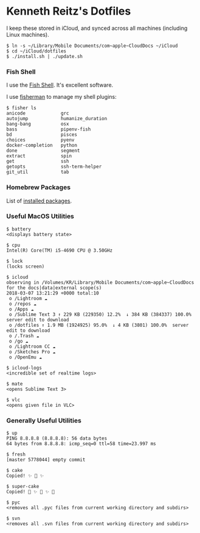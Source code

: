 # Kenneth Reitz's Dotfiles

I keep these stored in iCloud, and synced across all machines (including Linux machines).

    $ ln -s ~/Library/Mobile Documents/com~apple~CloudDocs ~/iCloud
    $ cd ~/iCloud/dotfiles
    $ ./install.sh | ./update.sh

### Fish Shell

I use the [Fish Shell](https://fishshell.com). It's excellent software.

I use [fisherman](https://github.com/fisherman/fisherman) to manage my shell plugins:

    $ fisher ls
    anicode		    	grc
    autojump	    	humanize_duration
    bang-bang	    	osx
    bass		    	pipenv-fish
    bd		        	pisces
    choices		    	pyenv
    docker-completion	python
    done		    	segment
    extract		    	spin
    get		        	ssh
    getopts		    	ssh-term-helper
    git_util	    	tab

### Homebrew Packages
    
List of [installed packages](https://github.com/kennethreitz/dotfiles/blob/master/install.sh).

### Useful MacOS Utilities

    $ battery
    <displays battery state>

    $ cpu
    Intel(R) Core(TM) i5-4690 CPU @ 3.50GHz

    $ lock
    (locks screen)

    $ icloud
    observing in /Volumes/KR/Library/Mobile Documents/com~apple~CloudDocs for the docs|data|external scope(s)
    2018-03-07 13:21:29 +0000 total:10
     o /Lightroom ☁
     o /repos ☁
     o /Apps ☁
     o /Sublime Text 3 ↑ 229 KB (229350) 12.2%  ↓ 384 KB (384337) 100.0%  server edit to download
     o /dotfiles ↑ 1.9 MB (1924925) 95.0%  ↓ 4 KB (3801) 100.0%  server edit to download
     o /.Trash ☁
     o /go ☁
     o /Lightroom CC ☁
     o /Sketches Pro ☁
     o /OpenEmu ☁

    $ icloud-logs
    <incredible set of realtime logs>

    $ mate
    <opens Sublime Text 3>

    $ vlc
    <opens given file in VLC>

### Generally Useful Utilities

    $ up
    PING 8.8.8.8 (8.8.8.8): 56 data bytes
    64 bytes from 8.8.8.8: icmp_seq=0 ttl=58 time=23.997 ms

    $ fresh
    [master 5778044] empty commit

    $ cake
    Copied! ✨ 🍰 ✨

    $ super-cake
    Copied! 💫 ✨ 🍰 ✨ 💫

    $ pyc
    <removes all .pyc files from current working directory and subdirs>

    $ svn
    <removes all .svn files from current working directory and subdirs>
